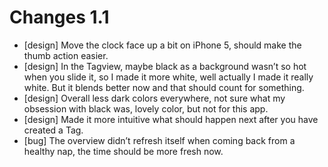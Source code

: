 # Changes 1.1
* [design] Move the clock face up a bit on iPhone 5, should make the thumb action easier.
* [design] In the Tagview, maybe black as a background wasn’t so hot when you slide it, so I made it more white, well actually I made it really white. But it blends better now and that should count for something.
* [design] Overall less dark colors everywhere, not sure what my obsession with black was, lovely color, but not for this app.
* [design] Made it more intuitive what should happen next after you have created a Tag.
* [bug] The overview didn’t refresh itself when coming back from a healthy nap, the time should be more fresh now.